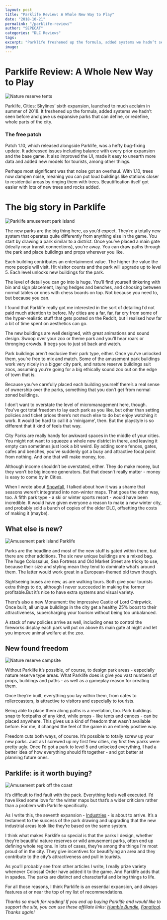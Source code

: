 ```yaml
---
layout: post
title: "Parklife Review: A Whole New Way to Play"
date: "2018-10-21"
permalink: "/parklife-review/"
author: "SEPECAT"
categories: "DLC Reviews"
tags:
excerpt: "Parklife freshened up the formula, added systems we hadn’t seen before and gave us expansive parks that can define, or redefine, whole parts of the city." 
image:
---
```


# Parklife Review: A Whole New Way to Play

![Nature reserve tents](/images/nature-reserve-tents.jpg)

Parklife, Cities: Skylines’ sixth expansion, launched to much acclaim in summer of 2018. It freshened up the formula, added systems we hadn’t seen before and gave us expansive parks that can define, or redefine, whole parts of the city.

### The free patch

Patch 1.10, which released alongside Parklife, was a hefty bug-fixing update. It addressed issues including balance with every prior expansion and the base game. It also improved the UI, made it easy to unearth more data and added new models for tourists, among other things.

Perhaps most significant was that noise got an overhaul. With 1.10, trees now dampen noise, meaning you can put loud buildings like stations closer to residential areas by ringing them with trees. Beautification itself got easier with lots of new trees and rocks added.

# The big story in Parklife

![Parklife amusement park island](/images/amusement-park-island-night.jpg)

The new parks are the big thing here, as you’d expect. They’re a totally new system that operates quite differently from anything else in the game. You start by drawing a park similar to a district. Once you’ve placed a main gate (ideally near transit connections), you're away. You can draw paths through the park and place buildings and props wherever you like.

Each building contributes an entertainment value. The higher the value the more people will visit. Hit visitor counts and the park will upgrade up to level 5. Each level unlocks new buildings for the park.

The level of detail you can go into is huge. You’ll find yourself tinkering with bin and sign placement, laying hedges and benches, and choosing between normal tables or ones with chess boards on top. Not because you need to, but because you can.

I found that Parklife really got me interested in the sort of detailing I’d not paid much attention to before. My cities are a far, far, far cry from some of the hyper-realistic stuff that gets posted on the Reddit, but I realised how far a bit of time spent on aesthetics can go.

The new buildings are well designed, with great animations and sound design. Swoop over your zoo or theme park and you’ll hear roars or thronging crowds. It begs you to just sit back and watch.

Park buildings aren’t exclusive their park type, either. Once you’ve unlocked them, you’re free to mix and match. Some of the amusement park buildings work very nicely in a bigger city park, and nature reserve buildings suit zoos, assuming you’re going for a big ethically sound zoo out on the edge of town that is.

Because you’ve carefully placed each building yourself there’s a real sense of ownership over the parks, something that you don’t get from normal zoned buildings.

I don’t want to overstate the level of micromanagement here, though. You’ve got total freedom to lay each park as you like, but other than setting policies and ticket prices there’s not much else to do but enjoy watching it work. It would be hard to call it a ‘minigame’, then. But the playstyle is so different that it kind of feels that way.

City Parks are really handy for awkward spaces in the middle of your cities. You might not want to squeeze a whole new district in there, and leaving it empty can sometimes just look a bit weird. By adding some fences, gates, cafes and benches, you’ve suddenly got a busy and attractive focal point from nothing. And one that will make money, too.

Although income shouldn’t be overstated, either. They do make money, but they won’t be big income generators. But that doesn’t really matter - money is easy to come by in Cities.

When I wrote about [Snowfall](2018-09-19-snowfall-2018-review-worth-it.md), I talked about how it was a shame that seasons weren’t integrated into non-winter maps. That goes the other way, too. A fifth park type - a ski or winter sports resort - would have been incredible. It would have given everyone a reason to make a new winter city, and probably sold a bunch of copies of the older DLC, offsetting the costs of making it (maybe).

## What else is new?

![Amusement park island Parklife](/images/amusement-park-island-day.jpg)

Parks are the headline and most of the new stuff is gated within them, but there are other additions. The six new unique buildings are a mixed bag. The huge Colossalus, Sea Fortress and Old Market Street are tricky to use, because their size and styling mean they tend to dominate what’s around them. The latter would work great in a European-themed old town though.

Sightseeing buses are new, as are walking tours. Both give your tourists extra things to do, although I never succeeded in making the former profitable.But it’s nice to have extra systems and visual variety.

There’s also a new Monument: the impressive Castle of Lord Chirpwick. Once built, all unique buildings in the city get a healthy 25% boost to their attractiveness, supercharging your tourism without being too unbalanced.

A stack of new policies arrive as well, including ones to control the fireworks display each park will put on above its main gate at night and let you improve animal welfare at the zoo.

## New found freedom

![Nature reserve campsite](/images/nature-reserve-campsite.jpg)

Without Parklife it’s possible, of course, to design park areas - especially nature reserve type areas. What Parklife does is give you vast numbers of props, buildings and paths - as well as a gameplay reason for creating them.

Once they’re built, everything you lay within them, from cafes to rollercoasters, is attractive to visitors and especially to tourists.

Being able to place them along paths is a revelation, too. Park buildings snap to footpaths of any kind, while props - like tents and canoes - can be placed anywhere. This gives us a kind of freedom that wasn’t available before. For me, it changed the feel of the game in an entirely positive way.

Freedom cuts both ways, of course. It’s possible to totally screw up your new parks. Just as I screwed up my first few cities, my first few parks were pretty ugly. Once I’d got a park to level 5 and unlocked everything, I had a better idea of how everything should fit together - and got better at planning future ones.

## Parklife: is it worth buying?

![Amusement park off the coast](/images/amusement-park-offshore.jpg)

It’s difficult to find fault with the pack. Everything feels well executed. I’d have liked some love for the winter maps but that’s a wider criticism rather than a problem with Parklife specifically.

As I write this, the seventh expansion - [Industries](2018-10-13-industries-expansion-preview.md) - is about to arrive. It’s a testament to the success of the park drawing and upgrading that the new industrial areas look like they’re based on the same system.

I think what makes Parklife so special is that the parks I design, whether they’re beautiful nature reserves or wild amusement parks, often end up defining whole regions. In lots of cases, they’re among the things I’m most proud of in the city. They give incentives for beautifying an area and they contribute to the city’s attractiveness and pull in tourists. 

As you’ll probably see from other articles I write, I really prize variety whenever Colossal Order have added it to the game. And Parklife adds that in spades. The parks are distinct and characterful and bring things to life.

For all those reasons, I think Parklife is an essential expansion, and always features at or near the top of my list of recommendations.

*Thanks so much for reading! If you end up buying Parklife and would like to support the site, you can use these affiliate links: [Humble Bundle](https://www.humblebundle.com/store/cities-skylines-parklife?partner=twcb), [Fanatical](http://www.anrdoezrs.net/links/8883448/type/dlg/https://www.fanatical.com/en/dlc/cities-skylines-parklife). Thanks again!*